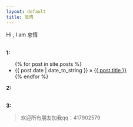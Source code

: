 ```yaml
---
layout: default
title: 怠惰
---
```

Hi , I am 怠惰
<p>
	<br/><b>1:</b>
</p>
<ul class="posts">
{% for post in site.posts %}
	<li><span>{{ post.date | date_to_string }}</span> &raquo; <a href="{{ post.url }}">{{ post.title }}</a></li>
	 {% endfor %}
</ul>
<p>
	<b>2:</b>
</p>

<p>
	<br/><b>3:</b>
</p>
<blockquote>
欢迎所有朋友加我qq：417902579
</blockquote>